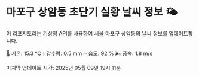 
# 마포구 상암동 초단기 실황 날씨 정보 🌤️

이 리포지토리는 기상청 API를 사용하여 서울 마포구 상암동의 날씨 정보를 업데이트합니다. 

🌡️ 기온: 15.3 ℃
💧 강수량: 0.5 mm
💦 습도: 92 %
🌬️ 풍속: 1.8 m/s

마지막 업데이트 시각: 2025년 05월 09일 19시 11분    

